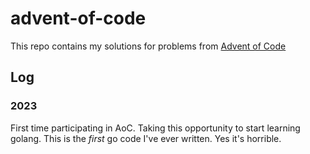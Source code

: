 # advent-of-code

This repo contains my solutions for problems from [Advent of Code](https://adventofcode.com/)

## Log

### 2023

First time participating in AoC. Taking this opportunity to start learning golang.
This is the _first_ go code I've ever written. Yes it's horrible.
